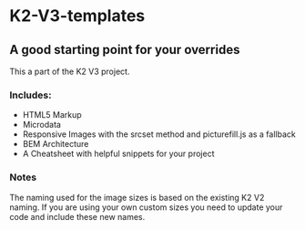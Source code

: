 # K2-V3-templates
## A good starting point for your overrides

This a part of the K2 V3 project.

### Includes:
- HTML5 Markup
- Microdata
- Responsive Images with the srcset method and picturefill.js as a fallback
- BEM Architecture
- A Cheatsheet with helpful snippets for your project

### Notes
The naming used for the image sizes is based on the existing K2 V2 naming. If you are using your own custom sizes you need to update your code and include these new names.
